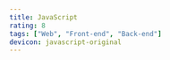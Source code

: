 ```yaml
---
title: JavaScript
rating: 8
tags: ["Web", "Front-end", "Back-end"]
devicon: javascript-original
---
```

